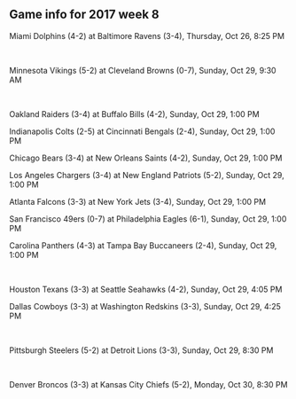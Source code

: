 ## Game info for 2017 week 8
Miami Dolphins (4-2) at Baltimore Ravens (3-4), Thursday, Oct 26, 8:25 PM


<br/>

Minnesota Vikings (5-2) at Cleveland Browns (0-7), Sunday, Oct 29, 9:30 AM


<br/>

Oakland Raiders (3-4) at Buffalo Bills (4-2), Sunday, Oct 29, 1:00 PM

Indianapolis Colts (2-5) at Cincinnati Bengals (2-4), Sunday, Oct 29, 1:00 PM

Chicago Bears (3-4) at New Orleans Saints (4-2), Sunday, Oct 29, 1:00 PM

Los Angeles Chargers (3-4) at New England Patriots (5-2), Sunday, Oct 29, 1:00 PM

Atlanta Falcons (3-3) at New York Jets (3-4), Sunday, Oct 29, 1:00 PM

San Francisco 49ers (0-7) at Philadelphia Eagles (6-1), Sunday, Oct 29, 1:00 PM

Carolina Panthers (4-3) at Tampa Bay Buccaneers (2-4), Sunday, Oct 29, 1:00 PM


<br/>

Houston Texans (3-3) at Seattle Seahawks (4-2), Sunday, Oct 29, 4:05 PM

Dallas Cowboys (3-3) at Washington Redskins (3-3), Sunday, Oct 29, 4:25 PM


<br/>

Pittsburgh Steelers (5-2) at Detroit Lions (3-3), Sunday, Oct 29, 8:30 PM


<br/>

Denver Broncos (3-3) at Kansas City Chiefs (5-2), Monday, Oct 30, 8:30 PM

